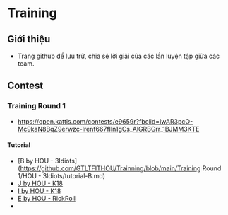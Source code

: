 # Training

## Giới thiệu

- Trang github để lưu trữ, chia sẻ lời giải của các lần luyện tập giữa các team.

## Contest
### Training Round 1
- https://open.kattis.com/contests/e9659r?fbclid=IwAR3pcO-Mc9kaN8BqZ9erwzc-lrenf667fIln1gCs_AlGRBGrr_1BJMM3KTE

#### Tutorial

- [B by HOU - 3Idiots](https://github.com/GTLTFITHOU/Trainning/blob/main/Training Round 1/HOU - 3Idiots/tutorial-B.md)
- [J by HOU - K18](https://github.com/GTLTFITHOU/Trainning/blob/main/Training%20Round%201/HOU%20-%20K18/Tutorial%20J%20-%20txhai.md)
- [I by HOU - K18](https://github.com/GTLTFITHOU/Trainning/blob/main/Training%20Round%201/HOU%20-%20K18/Tutorial%20I%20-%2003_01_0v0.md)
- [E by HOU - RickRoll](https://github.com/GTLTFITHOU/Trainning/blob/main/Training%20Round%201/HOU%20-%20RickRoll/tutorial%20-%20E.md)
- 